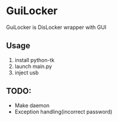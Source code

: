 # GuiLocker
GuiLocker is DisLocker wrapper with GUI

## Usage
1. install python-tk
2. launch main.py
3. inject usb

## TODO:
- Make daemon
- Exception handling(incorrect password)
